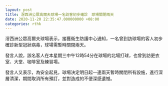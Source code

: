 ```yaml
---
layout: post
title: 滘西洲公眾高爾夫球場一名訪客初步確診　球場關閉兩天
date: 2020-11-20 22:35:47.000000000 +08:00
categories: rthk
---
```


滘西洲公眾高爾夫球場表示，接獲衞生防護中心通知，一名曾到訪球場的客人初步確診新型冠狀病毒，球場需暫時關閉兩天。

發言人說，該名客人在本星期三中午12時54分在球場的北場打球，也曾到訪更衣室、大堂、咖啡室及練習場。
 
發言人又表示，為安全起見，球場決定明日起一連兩天暫時關閉所有設施，進行深層清潔，期間取消所有預訂，並對造成的不便深感遺憾。
